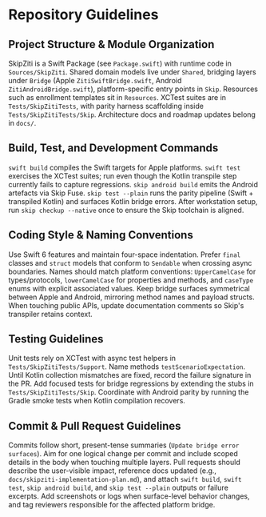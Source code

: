 # Repository Guidelines

## Project Structure & Module Organization
SkipZiti is a Swift Package (see `Package.swift`) with runtime code in `Sources/SkipZiti`. Shared domain models live under `Shared`, bridging layers under `Bridge` (Apple `ZitiSwiftBridge.swift`, Android `ZitiAndroidBridge.swift`), platform-specific entry points in `Skip`. Resources such as enrollment templates sit in `Resources`. XCTest suites are in `Tests/SkipZitiTests`, with parity harness scaffolding inside `Tests/SkipZitiTests/Skip`. Architecture docs and roadmap updates belong in `docs/`.

## Build, Test, and Development Commands
`swift build` compiles the Swift targets for Apple platforms. `swift test` exercises the XCTest suites; run even though the Kotlin transpile step currently fails to capture regressions. `skip android build` emits the Android artefacts via Skip Fuse. `skip test --plain` runs the parity pipeline (Swift + transpiled Kotlin) and surfaces Kotlin bridge errors. After workstation setup, run `skip checkup --native` once to ensure the Skip toolchain is aligned.

## Coding Style & Naming Conventions
Use Swift 6 features and maintain four-space indentation. Prefer `final` classes and `struct` models that conform to `Sendable` when crossing async boundaries. Names should match platform conventions: `UpperCamelCase` for types/protocols, `lowerCamelCase` for properties and methods, and `caseType` enums with explicit associated values. Keep bridge surfaces symmetrical between Apple and Android, mirroring method names and payload structs. When touching public APIs, update documentation comments so Skip's transpiler retains context.

## Testing Guidelines
Unit tests rely on XCTest with async test helpers in `Tests/SkipZitiTests/Support`. Name methods `testScenarioExpectation`. Until Kotlin collection mismatches are fixed, record the failure signature in the PR. Add focused tests for bridge regressions by extending the stubs in `Tests/SkipZitiTests/Skip`. Coordinate with Android parity by running the Gradle smoke tests when Kotlin compilation recovers.

## Commit & Pull Request Guidelines
Commits follow short, present-tense summaries (`Update bridge error surfaces`). Aim for one logical change per commit and include scoped details in the body when touching multiple layers. Pull requests should describe the user-visible impact, reference docs updated (e.g., `docs/skipziti-implementation-plan.md`), and attach `swift build`, `swift test`, `skip android build`, and `skip test --plain` outputs or failure excerpts. Add screenshots or logs when surface-level behavior changes, and tag reviewers responsible for the affected platform bridge.
